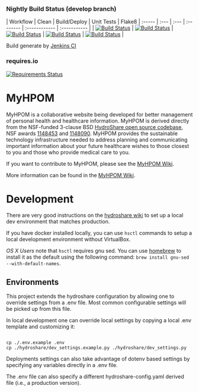 ### Nightly Build Status (develop branch)

| Workflow | Clean | Build/Deploy | Unit Tests | Flake8
| :----- | :--- | :--- | :-------- | :------------ | :----------- |
| [![Build Status](http://ci.myhpom.renci.org:8080/job/nightly-build-workflow/badge/icon?style=plastic)](http://ci.myhpom.renci.org:8080/job/nightly-build-workflow/) | [![Build Status](http://ci.myhpom.renci.org:8080/job/nightly-build-clean/badge/icon?style=plastic)](http://ci.myhpom.renci.org:8080/job/nightly-build-clean/) | [![Build Status](http://ci.myhpom.renci.org:8080/job/nightly-build-deploy/badge/icon?style=plastic)](http://ci.myhpom.renci.org:8080/job/nightly-build-deploy/) | [![Build Status](http://ci.myhpom.renci.org:8080/job/nightly-build-test/badge/icon?style=plastic)](http://ci.myhpom.renci.org:8080/job/nightly-build-test/) | [![Build Status](http://ci.myhpom.renci.org:8080/job/nightly-build-flake8/badge/icon?style=plastic)](http://ci.myhpom.renci.org:8080/job/nightly-build-flake8/) |

Build generate by [Jenkins CI](http://ci.myhpom.renci.org:8080)

### requires.io
[![Requirements Status](https://requires.io/github/SoftwareResearchInstitute/MyHPOM/hs_docker_base/requirements.svg?branch=develop)](https://requires.io/github/SoftwareResearchInstitute/MyHPOM/hs_docker_base/requirements/?branch=master)

MyHPOM
============

MyHPOM is a collaborative website being developed for better management of personal health and healthcare information. MyHPOM is derived directly from the NSF-funded 3-clause BSD [HydroShare open source codebase](https://github.com/hydroshare/hydroshare), NSF awards [1148453](https://www.nsf.gov/awardsearch/showAward?AWD_ID=1148453) and [1148090](https://www.nsf.gov/awardsearch/showAward?AWD_ID=1148090). MyHPOM provides the sustainable technology infrastructure needed to address planning and communicating important information about your future healthcare wishes to those closest to you and those who provide medical care to you.

If you want to contribute to MyHPOM, please see the [MyHPOM Wiki](https://github.com/SoftwareResearchInstitute/MyHPOM/wiki/).

More information can be found in the [MyHPOM Wiki](https://github.com/SoftwareResearchInstitute/MyHPOM/wiki/).

Development
===========

There are very good instructions on the [hydroshare
wiki](https://github.com/hydroshare/hydroshare/wiki/getting_started) to set up a
local dev environment that matches production.

If you have docker installed locally, you can use `hsctl` commands to setup a
local development environment without VirtualBox.

*OS X Users* note that `hsctl` requires gnu sed. You can use
[homebrew](https://brew.sh) to install it as the default using the following
command: `brew install gnu-sed --with-default-names`.

Environments
------------

This project extends the hydroshare configuration by allowing one to override
settings from a .env file. Most common configurable settings will be picked up
from this file.

In local development one can override local settings by copying a local .env
template and customizing it:

```shell

cp ./.env.example .env
cp ./hydroshare/dev_settings.example.py ./hydroshare/dev_settings.py
```

Deployments settings can also take advantage of dotenv based settings by
specifying any variables directly in a .env file.

The .env file can also specify a different hydroshare-config.yaml
derived file (i.e., a production version).

